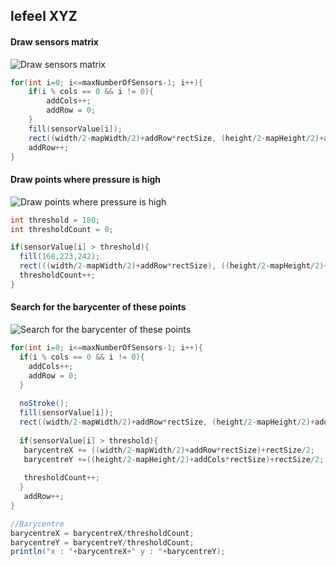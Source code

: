 ## lefeel XYZ

#### Draw sensors matrix

![Draw sensors matrix](../img/matrice1.gif)

```java
for(int i=0; i<=maxNumberOfSensors-1; i++){
	if(i % cols == 0 && i != 0){
		addCols++;
		addRow = 0;
	}
	fill(sensorValue[i]);
	rect((width/2-mapWidth/2)+addRow*rectSize, (height/2-mapHeight/2)+addCols*rectSize, rectSize,rectSize);
	addRow++;
}  
```

#### Draw points where pressure is high

![Draw points where pressure is high](../img/matrice2.gif)

```java
int threshold = 180;
int thresholdCount = 0;

if(sensorValue[i] > threshold){
  fill(168,223,242);
  rect(((width/2-mapWidth/2)+addRow*rectSize), ((height/2-mapHeight/2)+addCols*rectSize), rectSize,rectSize);
  thresholdCount++;
}
```

#### Search for the barycenter of these points

![Search for the barycenter of these points](../img/barycentre.gif)

```java
for(int i=0; i<=maxNumberOfSensors-1; i++){
  if(i % cols == 0 && i != 0){
    addCols++;
    addRow = 0;
  }
  
  noStroke();
  fill(sensorValue[i]);
  rect((width/2-mapWidth/2)+addRow*rectSize, (height/2-mapHeight/2)+addCols*rectSize, rectSize,rectSize);
  
  if(sensorValue[i] > threshold){
   barycentreX += ((width/2-mapWidth/2)+addRow*rectSize)+rectSize/2;
   barycentreY +=((height/2-mapHeight/2)+addCols*rectSize)+rectSize/2;
   
   thresholdCount++;
  }
   addRow++;
}

//Barycentre
barycentreX = barycentreX/thresholdCount;
barycentreY = barycentreY/thresholdCount;
println("x : "+barycentreX+" y : "+barycentreY);
```